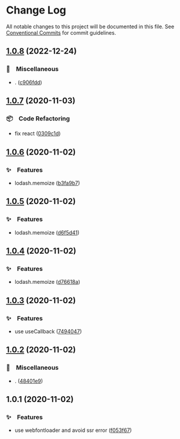 # Change Log

All notable changes to this project will be documented in this file.
See [Conventional Commits](https://conventionalcommits.org) for commit guidelines.

## [1.0.8](https://github.com/bluelovers/ws-react/compare/@lazy-react/use-webfontloader@1.0.7...@lazy-react/use-webfontloader@1.0.8) (2022-12-24)



### 🔖　Miscellaneous

* . ([c906fdd](https://github.com/bluelovers/ws-react/commit/c906fdd6c200709740adfcc1ff6aec4b4b752189))



## [1.0.7](https://github.com/bluelovers/ws-react/compare/@lazy-react/use-webfontloader@1.0.6...@lazy-react/use-webfontloader@1.0.7) (2020-11-03)


### 📦　Code Refactoring

* fix react ([0309c1d](https://github.com/bluelovers/ws-react/commit/0309c1d66a343e530aa19a03670c13d7cca8e7a9))





## [1.0.6](https://github.com/bluelovers/ws-react/compare/@lazy-react/use-webfontloader@1.0.5...@lazy-react/use-webfontloader@1.0.6) (2020-11-02)


### ✨　Features

* lodash.memoize ([b3fa9b7](https://github.com/bluelovers/ws-react/commit/b3fa9b739d9fb14a8fe5a75ae014a257bbf43999))





## [1.0.5](https://github.com/bluelovers/ws-react/compare/@lazy-react/use-webfontloader@1.0.4...@lazy-react/use-webfontloader@1.0.5) (2020-11-02)


### ✨　Features

* lodash.memoize ([d6f5d41](https://github.com/bluelovers/ws-react/commit/d6f5d41539fc6e9c15158970793f0e3c532744be))





## [1.0.4](https://github.com/bluelovers/ws-react/compare/@lazy-react/use-webfontloader@1.0.3...@lazy-react/use-webfontloader@1.0.4) (2020-11-02)


### ✨　Features

* lodash.memoize ([d76618a](https://github.com/bluelovers/ws-react/commit/d76618abd9c5c37a3060bde5023fa4b61d2d48c5))





## [1.0.3](https://github.com/bluelovers/ws-react/compare/@lazy-react/use-webfontloader@1.0.2...@lazy-react/use-webfontloader@1.0.3) (2020-11-02)


### ✨　Features

* use useCallback ([7494047](https://github.com/bluelovers/ws-react/commit/7494047e60f73bb7d735c864484d2777e3437395))





## [1.0.2](https://github.com/bluelovers/ws-react/compare/@lazy-react/use-webfontloader@1.0.1...@lazy-react/use-webfontloader@1.0.2) (2020-11-02)


### 🔖　Miscellaneous

* . ([48401e9](https://github.com/bluelovers/ws-react/commit/48401e98053a3ee9cfad2302e9bb76f68abeb9c0))





## 1.0.1 (2020-11-02)


### ✨　Features

* use webfontloader and avoid ssr error ([f053f67](https://github.com/bluelovers/ws-react/commit/f053f67799cc651e4c56028c39139094871b12a4))
